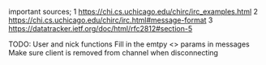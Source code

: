 important sources;
1 https://chi.cs.uchicago.edu/chirc/irc_examples.html
2 https://chi.cs.uchicago.edu/chirc/irc.html#message-format
3 https://datatracker.ietf.org/doc/html/rfc2812#section-5

TODO:
User and nick functions
Fill in the emtpy <> params in messages
Make sure client is removed from channel when disconnecting